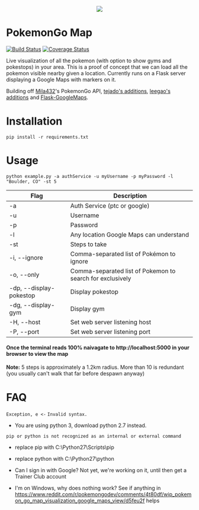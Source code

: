 <p align="center">
<img src="https://cloud.githubusercontent.com/assets/7145349/16916971/6bd3343a-4cb4-11e6-86cc-e3bc9399a9b0.png">
</p>

# PokemonGo Map

[![Build Status](https://travis-ci.org/AHAAAAAAA/PokemonGo-Map.svg?branch=master)](https://travis-ci.org/AHAAAAAAA/PokemonGo-Map)  [![Coverage Status](https://coveralls.io/repos/github/AHAAAAAAA/PokemonGo-Map/badge.svg?branch=master)](https://coveralls.io/github/AHAAAAAAA/PokemonGo-Map?branch=master)

Live visualization of all the pokemon (with option to show gyms and pokestops) in your area. This is a proof of concept that we can load all the pokemon visible nearby given a location. Currently runs on a Flask server displaying a Google Maps with markers on it. 

Building off [Mila432](https://github.com/Mila432/Pokemon_Go_API)'s PokemonGo API, [tejado's additions](https://github.com/tejado/pokemongo-api-demo), [leegao's additions](https://github.com/leegao/pokemongo-api-demo/tree/simulation) and [Flask-GoogleMaps](https://github.com/rochacbruno/Flask-GoogleMaps). 

# Installation
`pip install -r requirements.txt`

# Usage
`python example.py -a authService -u myUsername -p myPassword -l "Boulder, CO" -st 5`

| Flag | Description                             | 
|------|-----------------------------------------| 
| -a   | Auth Service (ptc or google)            |
| -u   | Username                                | 
| -p   | Password                                | 
| -l   | Any location Google Maps can understand | 
| -st  | Steps to take                           | 
| -i, --ignore | Comma-separated list of Pokémon to ignore |
| -o, --only   | Comma-separated list of Pokemon to search for exclusively |
| -dp, --display-pokestop | Display pokestop                   |
| -dg, --display-gym  | Display gym                   |
| -H, --host  | Set web server listening host    |
| -P, --port  | Set web server listening port    |


#### Once the terminal reads 100% naivagate to http://localhost:5000 in your browser to view the map

**Note:**
5 steps is approximately a 1.2km radius. More than 10 is redundant (you usually can't walk that far before despawn anyway)

# FAQ

`Exception, e <-`
`Invalid syntax.`
* You are using python 3, download python 2.7 instead.

`pip or python is not recognized as an internal or external command`

* replace pip with C:\Python27\Scripts\pip
* replace python with C:\Python27\python

* Can I sign in with Google? Not yet, we're working on it, until then get a Trainer Club account

* I'm on Windows, why does nothing work? See if anything in https://www.reddit.com/r/pokemongodev/comments/4t80df/wip_pokemon_go_map_visualization_google_maps_view/d5feu2f helps
